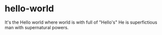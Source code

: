 # hello-world
It's the Hello world where world is with full of "Hello's"
He is superfictious man with supernatural powers.
